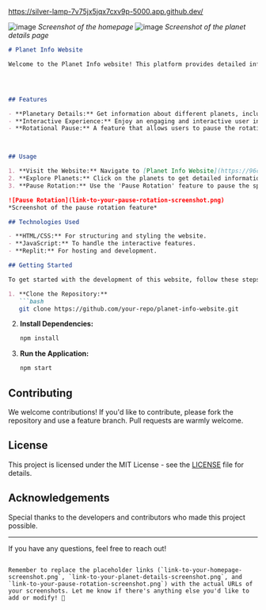 
https://silver-lamp-7v75jx5jqx7cxv9p-5000.app.github.dev/

![image](https://github.com/user-attachments/assets/dd8168ae-5006-4c7b-9408-3954b12760c8)
*Screenshot of the homepage*
![image](https://github.com/user-attachments/assets/6c8154d8-8b79-483b-a9eb-22da5c2ff594)
*Screenshot of the planet details page*


```markdown
# Planet Info Website

Welcome to the Planet Info website! This platform provides detailed information about various planets in our solar system.




## Features

- **Planetary Details:** Get information about different planets, including their characteristics, composition, and unique features.
- **Interactive Experience:** Enjoy an engaging and interactive user interface to explore planet data.
- **Rotational Pause:** A feature that allows users to pause the rotation of the planets for better observation.



## Usage

1. **Visit the Website:** Navigate to [Planet Info Website](https://96c406eb-a2a6-47eb-ae2f-ddbb1475e586-00-2lzabj16n3jtm.spock.replit.dev/).
2. **Explore Planets:** Click on the planets to get detailed information.
3. **Pause Rotation:** Use the 'Pause Rotation' feature to pause the spinning of the planets for detailed observation.

![Pause Rotation](link-to-your-pause-rotation-screenshot.png)
*Screenshot of the pause rotation feature*

## Technologies Used

- **HTML/CSS:** For structuring and styling the website.
- **JavaScript:** To handle the interactive features.
- **Replit:** For hosting and development.

## Getting Started

To get started with the development of this website, follow these steps:

1. **Clone the Repository:**
   ```bash
   git clone https://github.com/your-repo/planet-info-website.git
   ```
2. **Install Dependencies:**
   ```bash
   npm install
   ```
3. **Run the Application:**
   ```bash
   npm start
   ```

## Contributing

We welcome contributions! If you'd like to contribute, please fork the repository and use a feature branch. Pull requests are warmly welcome.

## License

This project is licensed under the MIT License - see the [LICENSE](LICENSE) file for details.

## Acknowledgements

Special thanks to the developers and contributors who made this project possible.

---

If you have any questions, feel free to reach out!
```

Remember to replace the placeholder links (`link-to-your-homepage-screenshot.png`, `link-to-your-planet-details-screenshot.png`, and `link-to-your-pause-rotation-screenshot.png`) with the actual URLs of your screenshots. Let me know if there's anything else you'd like to add or modify! 🚀
